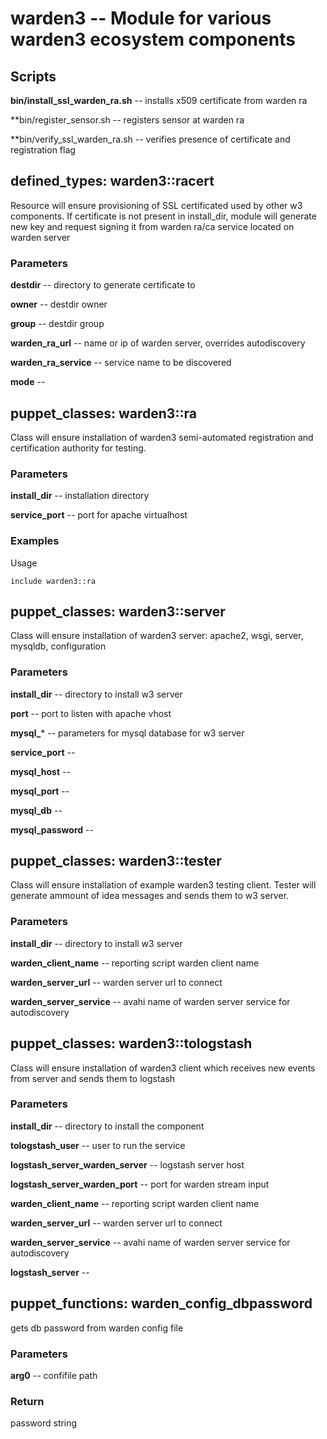 # warden3 -- Module for various warden3 ecosystem components

## Scripts

**bin/install_ssl_warden_ra.sh** -- installs x509 certificate from warden ra

**bin/register_sensor.sh -- registers sensor at warden ra

**bin/verify_ssl_warden_ra.sh -- verifies presence of certificate and registration flag 

## defined_types: warden3::racert

Resource will ensure provisioning of SSL certificated used by other w3 components.
If certificate is not present in install_dir, module will generate new key and
request signing it from warden ra/ca service located on warden server

### Parameters

**destdir** -- directory to generate certificate to

**owner** -- destdir owner

**group** -- destdir group

**warden_ra_url** -- name or ip of warden server, overrides autodiscovery

**warden_ra_service** -- service name to be discovered

**mode** -- 


## puppet_classes: warden3::ra

Class will ensure installation of warden3 semi-automated registration and
certification authority for testing.

### Parameters

**install_dir** -- installation directory

**service_port** -- port for apache virtualhost

### Examples

Usage

```
include warden3::ra
```

## puppet_classes: warden3::server

Class will ensure installation of warden3 server: apache2, wsgi, server, mysqldb, configuration

### Parameters

**install_dir** -- directory to install w3 server

**port** -- port to listen with apache vhost

**mysql_*** -- parameters for mysql database for w3 server

**service_port** -- 

**mysql_host** -- 

**mysql_port** -- 

**mysql_db** -- 

**mysql_password** -- 


## puppet_classes: warden3::tester

Class will ensure installation of example warden3 testing client. Tester will
generate ammount of idea messages and sends them to w3 server.

### Parameters

**install_dir** -- directory to install w3 server

**warden_client_name** -- reporting script warden client name

**warden_server_url** -- warden server url to connect

**warden_server_service** -- avahi name of warden server service for autodiscovery


## puppet_classes: warden3::tologstash

Class will ensure installation of warden3 client which receives new events from server and sends them to logstash

### Parameters

**install_dir** -- directory to install the component

**tologstash_user** -- user to run the service

**logstash_server_warden_server** -- logstash server host

**logstash_server_warden_port** -- port for warden stream input

**warden_client_name** -- reporting script warden client name

**warden_server_url** -- warden server url to connect

**warden_server_service** -- avahi name of warden server service for autodiscovery

**logstash_server** -- 


## puppet_functions: warden_config_dbpassword

gets db password from warden config file

### Parameters

**arg0** -- confifile path

### Return

password string


